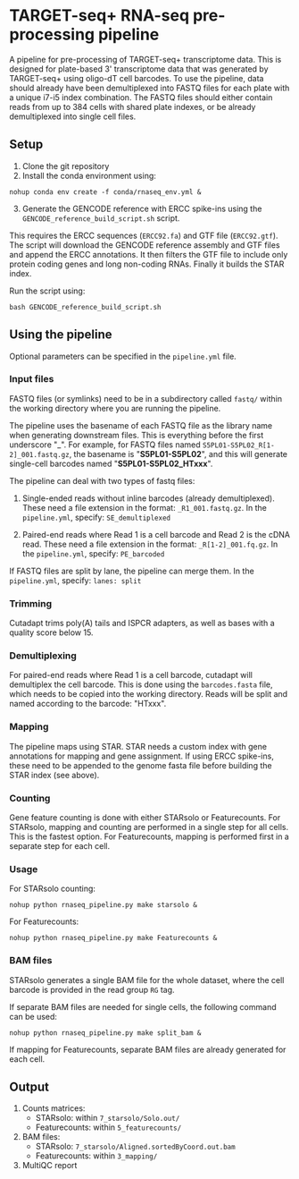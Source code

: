 # TARGET-seq+ RNA-seq pre-processing pipeline

A pipeline for pre-processing of TARGET-seq+ transcriptome data. 
This is designed for plate-based 3' transcriptome data that was generated by TARGET-seq+ using oligo-dT cell barcodes.
To use the pipeline, data should already have been demultiplexed into FASTQ files for each plate with a unique i7-i5 index combination.
The FASTQ files should either contain reads from up to 384 cells with shared plate indexes, or be already demultiplexed into single cell files. 

## Setup

1. Clone the git repository
2. Install the conda environment using:
```
nohup conda env create -f conda/rnaseq_env.yml &
```

3. Generate the GENCODE reference with ERCC spike-ins using the `GENCODE_reference_build_script.sh` script.

This requires the ERCC sequences (`ERCC92.fa`) and GTF file (`ERCC92.gtf`).
The script will download the GENCODE reference assembly and GTF files and append the ERCC annotations. 
It then filters the GTF file to include only protein coding genes and long non-coding RNAs.
Finally it builds the STAR index.

Run the script using:

```
bash GENCODE_reference_build_script.sh
```

## Using the pipeline

Optional parameters can be specified in the `pipeline.yml` file.

### Input files

FASTQ files (or symlinks) need to be in a subdirectory called `fastq/` within the working directory where you are running the pipeline.

The pipeline uses the basename of each FASTQ file as the library name when generating downstream files. This is everything before the first underscore "_".
For example, for FASTQ files named `S5PL01-S5PL02_R[1-2]_001.fastq.gz`, the basename is "**S5PL01-S5PL02**", 
and this will generate single-cell barcodes named "**S5PL01-S5PL02_HTxxx**". 

The pipeline can deal with two types of fastq files:
1. Single-ended reads without inline barcodes (already demultiplexed).
These need a file extension in the format: `_R1_001.fastq.gz`.
In the `pipeline.yml`, specify: `SE_demultiplexed`

2. Paired-end reads where Read 1 is a cell barcode and Read 2 is the cDNA read.
These need a file extension in the format: `_R[1-2]_001.fq.gz`.
In the `pipeline.yml`, specify: `PE_barcoded`

If FASTQ files are split by lane, the pipeline can merge them. In the `pipeline.yml`, specify: `lanes: split`


### Trimming

Cutadapt trims poly(A) tails and ISPCR adapters, as well as bases with a quality score below 15.

### Demultiplexing

For paired-end reads where Read 1 is a cell barcode, cutadapt will demultiplex the cell barcode. 
This is done using the `barcodes.fasta` file, which needs to be copied into the working directory. 
Reads will be split and named according to the barcode: "HTxxx".

### Mapping

The pipeline maps using STAR. STAR needs a custom index with gene annotations for mapping and gene assignment. 
If using ERCC spike-ins, these need to be appended to the genome fasta file before building the STAR index (see above).


### Counting

Gene feature counting is done with either STARsolo or Featurecounts.
For STARsolo, mapping and counting are performed in a single step for all cells. This is the fastest option.
For Featurecounts, mapping is performed first in a separate step for each cell.


### Usage

For STARsolo counting:
```
nohup python rnaseq_pipeline.py make starsolo &
```
For Featurecounts:
```
nohup python rnaseq_pipeline.py make Featurecounts &
```

### BAM files

STARsolo generates a single BAM file for the whole dataset, where the cell barcode is provided in the read group `RG` tag. 

If separate BAM files are needed for single cells, the following command can be used:
```
nohup python rnaseq_pipeline.py make split_bam &
```

If mapping for Featurecounts, separate BAM files are already generated for each cell.


## Output

1. Counts matrices: 
    - STARsolo: within `7_starsolo/Solo.out/`
    - Featurecounts: within `5_featurecounts/`
2. BAM files:
    - STARsolo: `7_starsolo/Aligned.sortedByCoord.out.bam`
    - Featurecounts: within `3_mapping/`
3. MultiQC report

